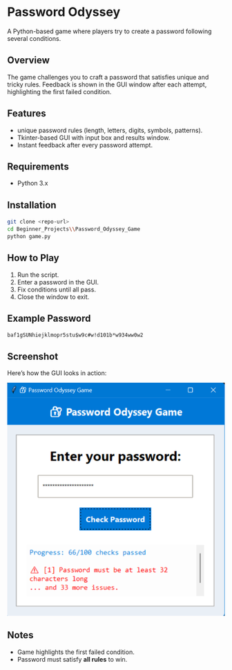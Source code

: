 # Password Odyssey

A Python-based game where players try to create a password following several conditions.

## Overview

The game challenges you to craft a password that satisfies unique and tricky rules. Feedback is shown in the GUI window after each attempt, highlighting the first failed condition.

## Features

* unique password rules (length, letters, digits, symbols, patterns).
* Tkinter-based GUI with input box and results window.
* Instant feedback after every password attempt.

## Requirements

* Python 3.x

## Installation

```bash
git clone <repo-url>
cd Beginner_Projects\\Password_Odyssey_Game
python game.py
```

## How to Play

1. Run the script.
2. Enter a password in the GUI.
3. Fix conditions until all pass.
4. Close the window to exit.

## Example Password

```
baf1gSUNhiejklmopr5stu$w9c#w!d101b*w934ww0w2
```

## Screenshot

Here’s how the GUI looks in action:

![Password Odyssey Screenshot](image.png)

## Notes

* Game highlights the first failed condition.
* Password must satisfy **all rules** to win.

